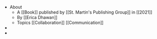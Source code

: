 - About
	- A [[Book]] published by [[St. Martin's Publishing Group]] in [[2021]]
	- By [[Erica Dhawan]]
	- Topics [[Collaboration]] [[Communication]]
-
-